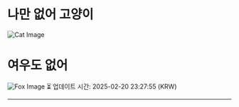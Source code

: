 
# 나만 없어 고양이

![Cat Image](https://cdn2.thecatapi.com/images/ed9.jpg)

# 여우도 없어
![Fox Image](https://randomfox.ca/images/18.jpg)
⏳ 업데이트 시간: 2025-02-20 23:27:55 (KRW)

---
